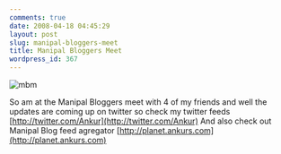 ```yaml
---
comments: true
date: 2008-04-18 04:45:29
layout: post
slug: manipal-bloggers-meet
title: Manipal Bloggers Meet
wordpress_id: 367
---
```


![mbm](http://ankurs.com/wp-content/uploads/2008/04/18042008-300x225.jpg)

So am at the Manipal Bloggers meet with 4 of my friends and well the updates are coming up on twitter so check my twitter feeds [http://twitter.com/Ankur](http://twitter.com/Ankur) And also check out Manipal Blog feed agregator [http://planet.ankurs.com](http://planet.ankurs.com)
